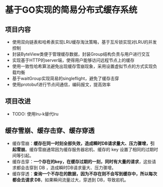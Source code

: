 # 基于GO实现的简易分布式缓存系统

## 项目内容
- 使用双向链表和哈希表实现LRU缓存淘汰策略，基于互斥锁实现对LRU的并发控制
- 封装ByteView类便于管理缓存数据，封装Group结构负责与用户进行交互
- 实现基于HTTP的server端，使得用户能够访问远程节点上的缓存
- 使用一致性哈希算法避免出现缓存雪崩现象，采用设置虚拟节点的方式实现负载均衡
- 基于waitGroup实现简易的singleflight，避免了缓存击穿
- 使用protobuf进行节点间通信，编码报文，提高效率


## 项目改进
- TODO: 使用lru-k替代lru

## 缓存雪崩、缓存击穿、缓存穿透
- 缓存雪崩：**缓存在同一时刻全部失效，造成瞬时DB请求量大、压力骤增，引起雪崩**。缓存雪崩通常因为缓存服务器宕机、缓存的 key 设置了相同的过期时间等引起。
- 缓存击穿：**一个存在的key，在缓存过期的一刻，同时有大量的请求**，这些请求都会击穿到 DB ，造成瞬时DB请求量大、压力骤增。
- 缓存穿透：**查询一个不存在的数据，因为不存在则不会写到缓存中，所以每次都会去请求 DB**，如果瞬间流量过大，穿透到 DB，导致宕机。
